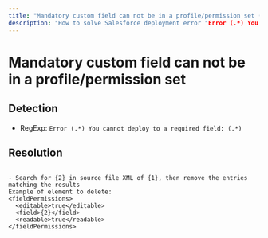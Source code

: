 ```yaml
---
title: "Mandatory custom field can not be in a profile/permission set (Deployment assistant)"
description: "How to solve Salesforce deployment error "Error (.*) You cannot deploy to a required field: (.*)""
---
```

<!-- markdownlint-disable MD013 -->
# Mandatory custom field can not be in a profile/permission set

## Detection

- RegExp: `Error (.*) You cannot deploy to a required field: (.*)`

## Resolution

```shell

- Search for {2} in source file XML of {1}, then remove the entries matching the results
Example of element to delete:
<fieldPermissions>
  <editable>true</editable>
  <field>{2}</field>
  <readable>true</readable>
</fieldPermissions>

```
